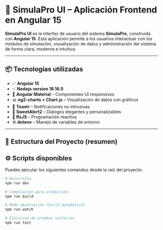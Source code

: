 # 🚀 SimulaPro UI – Aplicación Frontend en Angular 15

**SimulaPro UI** es la interfaz de usuario del sistema **SimulaPro**, construida con **Angular 15**. Esta aplicación permite a los usuarios interactuar con los módulos de simulación, visualización de datos y administración del sistema de forma clara, moderna e intuitiva.

---

## 📦 Tecnologías utilizadas

- ✅ **Angular 15**
- ✅ **Nodejs version 18.16.0**
- 🎨 **Angular Material** – Componentes UI responsivos
- 📊 **ng2-charts + Chart.js** – Visualización de datos con gráficos
- 🔔 **Toastr** – Notificaciones no intrusivas
- 💬 **SweetAlert2** – Diálogos elegantes y personalizables
- 🔄 **RxJS** – Programación reactiva
- ⚙️ **dotenv** – Manejo de variables de entorno

---

## 📁 Estructura del Proyecto (resumen)

## ⚙️ Scripts disponibles

Puedes ejecutar los siguientes comandos desde la raíz del proyecto:

```bash
# Desarrollo
npm run dev

# Compilación para producción
npm run build

# Modo observación (build automático)
npm run watch

# Ejecución de pruebas unitarias
npm run test